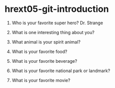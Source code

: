 # hrext05-git-introduction

1. Who is your favorite super hero?
Dr. Strange

2. What is one interesting thing about you?


3. What animal is your spirit animal?


4. What is your favorite food?


5. What is your favorite beverage?


6. What is your favorite national park or landmark?


7. What is your favorite movie?
